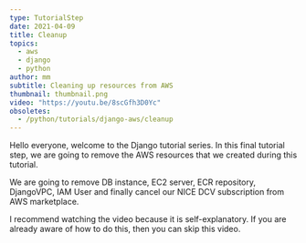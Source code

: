 ```yaml
---
type: TutorialStep
date: 2021-04-09
title: Cleanup
topics:
  - aws
  - django
  - python
author: mm
subtitle: Cleaning up resources from AWS
thumbnail: thumbnail.png
video: "https://youtu.be/8scGfh3D0Yc"
obsoletes:
  - /python/tutorials/django-aws/cleanup
---
```


Hello everyone, welcome to the Django tutorial series. In this final tutorial step, we are going to remove the
AWS resources that we created during this tutorial.

We are going to remove DB instance, EC2 server, ECR repository, DjangoVPC, IAM User and
finally cancel our NICE DCV subscription from AWS marketplace.

I recommend watching the video because it is self-explanatory. If you are already aware of how to do this, then you can skip this video.
